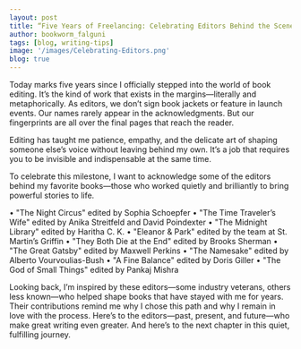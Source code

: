 ```yaml
---
layout: post
title: “Five Years of Freelancing: Celebrating Editors Behind the Scenes”
author: bookworm_falguni
tags: [blog, writing-tips]
image: '/images/Celebrating-Editors.png'
blog: true
---
```

Today marks five years since I officially stepped into the world of book editing. It’s the kind of work that exists in the margins—literally and metaphorically. As editors, we don’t sign book jackets or feature in launch events. Our names rarely appear in the acknowledgments. But our fingerprints are all over the final pages that reach the reader.

Editing has taught me patience, empathy, and the delicate art of shaping someone else’s voice without leaving behind my own. It’s a job that requires you to be invisible and indispensable at the same time.

To celebrate this milestone, I want to acknowledge some of the editors behind my favorite books—those who worked quietly and brilliantly to bring powerful stories to life.

•	"The Night Circus" edited by Sophia Schoepfer
•	"The Time Traveler’s Wife" edited by Anika Streitfeld and David Poindexter
•	"The Midnight Library" edited by Haritha C. K.
•	"Eleanor & Park" edited by the team at St. Martin’s Griffin
•	"They Both Die at the End" edited by Brooks Sherman
•	"The Great Gatsby" edited by Maxwell Perkins
•	"The Namesake" edited by Alberto Vourvoulias-Bush
•	"A Fine Balance" edited by Doris Giller
•	"The God of Small Things" edited by Pankaj Mishra

Looking back, I’m inspired by these editors—some industry veterans, others less known—who helped shape books that have stayed with me for years. Their contributions remind me why I chose this path and why I remain in love with the process. Here’s to the editors—past, present, and future—who make great writing even greater. And here’s to the next chapter in this quiet, fulfilling journey.
